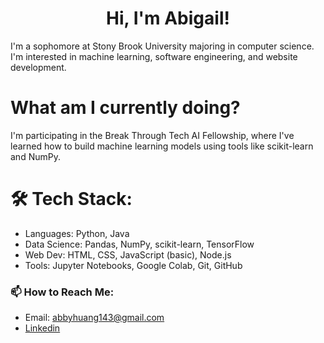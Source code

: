 <h1 align="center">Hi, I'm Abigail!</h1>
I'm a sophomore at Stony Brook University majoring in computer science. I'm interested in machine learning, software engineering, and website development. 

# What am I currently doing?
I'm participating in the Break Through Tech AI Fellowship, where I've learned how to build machine learning models using tools like scikit-learn and NumPy. 

# 🛠 Tech Stack:
* Languages: Python, Java
* Data Science: Pandas, NumPy, scikit-learn, TensorFlow
* Web Dev: HTML, CSS, JavaScript (basic), Node.js
* Tools: Jupyter Notebooks, Google Colab, Git, GitHub

### 📫 How to Reach Me:
* Email: abbyhuang143@gmail.com
* [Linkedin](https://www.linkedin.com/in/abigail-huang/)


